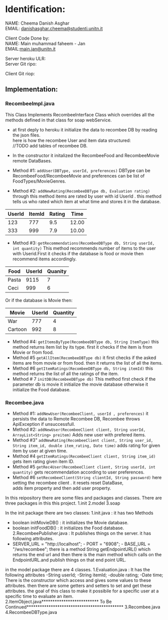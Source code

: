 # Identification:  
NAME: Cheema Danish Asghar  
EMAIL: danishasghar.cheema@studenti.unitn.it  
  
Client Code Done by:  
NAME: Main muhammad faheem - Jan  
EMAIL:main.jan@unitn.it  
  
Server heroku ULR:  
Server Git ripo:  
  
Client Git riop:  
  
## Implementation:  
### RecombeeImpl.java
This Class Implements RecombeeInterface Class which overrides all the methods defined in that class for soap webService.  
  
* at first deply to heroku it initialize the data to recombee DB by reading the json files.  
here is how the recombee User and item data structured:  
//TODO add tables of recombee DB.  

* In the constructor it initalized the RecombeeFood and RecombeeMovie remote DataBases.  
* Method #1: `addUser(DBType, userId, preferences)` DBType can be RecombeeFood/RecombeeMovie and preferences can be list of FoodTypes/MovieGenres.  
 
* Method #2:  `addNewRating(RecombeeDBType db, Evaluation rating)` through this method items are rated by user with id UserId . this method tells us who rated which item at what time and stores it in the database.   

|UserId |ItemId  |Rating  |Time    |     
|-------|--------|--------|--------|    
|123    |777     |9.5     |12.00   |    
|333    |999     |7.9     |10.00   |    

* Method #3: `getRecommendations(RecombeeDBType db, String userId, int quantity)` This method recommends number of items to the user   with Userid.First it checks if the database is food or movie then recommend items accordingly.  

|Food |UserId|Quanity  |           
|-----|------|---------|           
|Pasta|9115  |7        |     
|Ceci |999   |6        |     


Or if the database is Movie then: 

|Movie|UserId|Quantity|          
|-----|------|--------|          
|War|777   |4       |          
|Cartoon|992   |8       |    

* Method #4: `getItemsByType(RecombeeDBType db, String ItemType)` this method returns item list by its type. first it checks if the   item is from Movie or from food.     
* Method #5 `getAllItem(RecombeeDBType db)` it first checks if the asked items are from movie or from food. then it returns the list   of all the items.    
* Method #6 `getItemRatings(RecombeeDBType db, String itemId)` this method returns the list of all the ratings of the item.  
* Method # 7 `initDB(RecombeeDBType db)` This method first check if the parameter db is movie it initialize the movie database   otherwise it initialize the Food database.   

### Recombee.java
* Method #1: `addNewUser(RecombeeClient, userId , preferences)` it persists the data to Remote Recombee DB, Recombee throws ApiException if unsuccessfull.  
* Method #2: `addNewUser(RecombeeClient client, String userId, ArrayList<String> preitem)` Adds new user with prefered items.
* Method #3" `addNewRating(RecombeeClient client, String user_id, String item_id, double item_rating, Date time)` adds rating for   given item by user at given time.    
* Method #4 `getItemRatings(RecombeeClient client, String item_id)`  gets item rating given item ID.  
* Method #5 `getRec4User(RecombeeClient client, String userId, int quantity)` gets recommendation according to user preferences.  
* Method #6 `setRecombeeClient(String clientId, String password)` here setting the recombee client . it resets reset DataBase,  
adds item property and then add user property.  










In this reipository there are some files and packages and classes. There are three packages in this this project.
1.init
2.model
3.soap

In the init package there are two classes:
1.init.java : it has two Methods
- boolean initMovieDB() : it initializes the Movie database.
- boolean initFoodDB() : it initializes the Food database. 2.RecombeePublisher.java : It publishes things on the server. it has following attributes.
- SERVER_URL = "http://localhost"; - PORT = "6908"; - BASE_URL = "/ws/recombee";
there is a method
String getEndpointURL() which returns the end url
and then there is the main method which calls on the EndpointURL.and publish things on that end point URL.

in the model package there are 4 classes. 1.Evaluation.java : It has the following attributes -String userId; -String itemId; -double rating; -Date time; There is the constructor which access and gives some values to these attributes. then there are some getters and setters to set and get these attributes. the goal of this class to make it possibile for a specific user at a specific time to evaluate an item.
2.ItemObject.java************************** To Be Continued******************************************** 3.Recombee.java 4.RecombeeDBType.java
